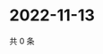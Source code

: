 # 2022-11-13

共 0 条

<!-- BEGIN WEIBO -->
<!-- 最后更新时间 Sun Nov 13 2022 14:19:58 GMT+0800 (China Standard Time) -->

<!-- END WEIBO -->
